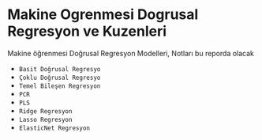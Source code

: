 # Makine Ogrenmesi Dogrusal Regresyon ve Kuzenleri
Makine öğrenmesi Doğrusal Regresyon Modelleri, Notları bu reporda olacak

- `Basit Doğrusal Regresyo`
- `Çoklu Doğrusal Regresyo`
- `Temel Bileşen Regresyon`
- `PCR`
- `PLS`
- `Ridge Regresyon`
- `Lasso Regresyon`
- `ElasticNet Regresyon`
